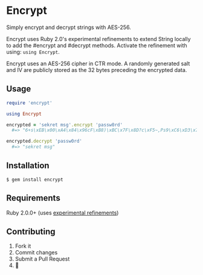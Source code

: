 # Encrypt

Simply encrypt and decrypt strings with AES-256.

Encrypt uses Ruby 2.0's experimental refinements to extend String locally to add the #encrypt and #decrypt methods. Activate the refinement with using: `using Encrypt`.

Encrypt uses an AES-256 cipher in CTR mode. A randomly generated salt and IV are publicly stored as the 32 bytes preceding the encrypted data.

## Usage

```ruby
require 'encrypt'

using Encrypt

encrypted = 'sekret msg'.encrypt 'passw0rd'
  #=> "6+s\xEB\x00\xA4\x84\x96cF\xB8)\xBC\x7F\x8D?c\xF5~,Ps9\xC6\xD3\x7F\x86\xA4G\xAA\xAFV$\xD3:`\xCC\xD9\xF2\xD9\v\\\x87\xF1"

encrypted.decrypt 'passw0rd'
  #=> "sekret msg"
```

## Installation

    $ gem install encrypt
    
## Requirements

Ruby 2.0.0+ (uses [experimental refinements](http://www.ruby-doc.org/core-2.0/doc/syntax/refinements_rdoc.html))

## Contributing

1. Fork it
2. Commit changes
3. Submit a Pull Request
4.  :cake:
